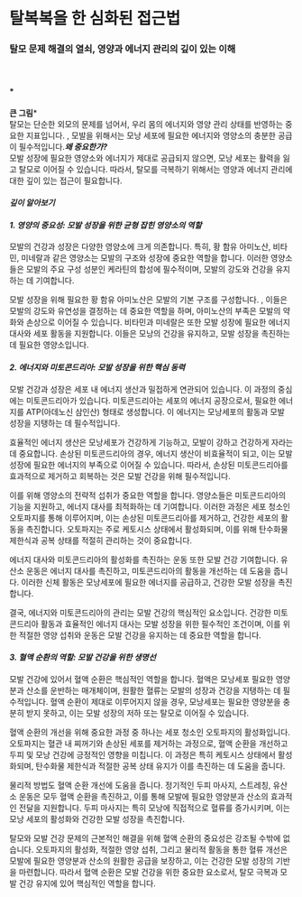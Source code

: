 # 탈복복을 한 심화된 접근법

### 탈모 문제 해결의 열쇠, 영양과 에너지 관리의 깊이 있는 이해
　   
#### *
**큰 그림***   
탈모는 단순한 외모의 문제를 넘어서, 우리 몸의 에너지와 영양 관리 상태를 반영하는 중요한 지표입니다. ,    모발을 위해서는 모낭 세포에 필요한 에너지와 영양소의 충분한 공급이 필수적입니다.***왜 중요한가?***  
모발 성장에 필요한 영양소와 에너지가 제대로 공급되지 않으면, 모낭 세포는 활력을 잃고 탈모로 이어질 수 있습니다. 따라서, 탈모를 극복하기 위해서는 영양과 에너지 관리에 대한 깊이 있는 접근이 필요합니다.

#### ***깊이 알아보기***

#### ***1. 영양의 중요성: 모발 성장을 위한 균형 잡힌 영양소의 역할***
모발의 건강과 성장은 다양한 영양소에 크게 의존합니다. 특히, 황 함유 아미노산, 비타민, 미네랄과 같은 영양소는 모발의 구조와 성장에 중요한 역할을 합니다. 이러한 영양소들은 모발의 주요 구성 성분인 케라틴의 합성에 필수적이며, 모발의 강도와 건강을 유지하는 데 기여합니다.

모발 성장을 위해 필요한 황 함유 아미노산은 모발의 기본 구조를 구성합니다. ,   이들은 모발의 강도와 유연성을 결정하는 데 중요한 역할을 하며, 아미노산의 부족은 모발의 약화와 손상으로 이어질 수 있습니다. 비타민과 미네랄은 또한 모발 성장에 필요한 에너지 대사와 세포 활동을 지원합니다. 이들은 모낭의 건강을 유지하고, 모발 성장을 촉진하는 데 필요한 영양소입니다.

#### ***2. 에너지와 미토콘드리아: 모발 성장을 위한 핵심 동력***
모발 건강과 성장은 세포 내 에너지 생산과 밀접하게 연관되어 있습니다. 이 과정의 중심에는 미토콘드리아가 있습니다. 미토콘드리아는 세포의 에너지 공장으로서, 필요한 에너지를 ATP(아데노신 삼인산) 형태로 생성합니다. 이 에너지는 모낭세포의 활동과 모발 성장을 지탱하는 데 필수적입니다.

효율적인 에너지 생산은 모낭세포가 건강하게 기능하고, 모발이 강하고 건강하게 자라는 데 중요합니다. 손상된 미토콘드리아의 경우, 에너지 생산이 비효율적이 되고, 이는 모발 성장에 필요한 에너지의 부족으로 이어질 수 있습니다. 따라서, 손상된 미토콘드리아를 효과적으로 제거하고 회복하는 것은 모발 건강을 위해 필수적입니다.

이를 위해 영양소의 전략적 섭취가 중요한 역할을 합니다. 영양소들은 미토콘드리아의 기능을 지원하고, 에너지 대사를 최적화하는 데 기여합니다. 이러한 과정은 세포 청소인 오토파지를 통해 이루어지며, 이는 손상된 미토콘드리아를 제거하고, 건강한 세포의 활동을 촉진합니다. 오토파지는 주로 케토시스 상태에서 활성화되며, 이를 위해 탄수화물 제한식과 공복 상태를 적절히 관리하는 것이 중요합니다.

에너지 대사와 미토콘드리아의 활성화를 촉진하는 운동 또한 모발 건강 기여합니다. 유산소 운동은 에너지 대사를 촉진하고, 미토콘드리아의 활동을 개선하는 데 도움을 줍니다. 이러한 신체 활동은 모낭세포에 필요한 에너지를 공급하고, 건강한 모발 성장을 촉진합니다.

결국, 에너지와 미토콘드리아의 관리는 모발 건강의 핵심적인 요소입니다. 건강한 미토콘드리아 활동과 효율적인 에너지 대사는 모발 성장을 위한 필수적인 조건이며, 이를 위한 적절한 영양 섭취와 운동은 모발 건강을 유지하는 데 중요한 역할을 합니다.

#### ***3. 혈액 순환의 역할: 모발 건강을 위한 생명선***
모발 건강에 있어서 혈액 순환은 핵심적인 역할을 합니다. 혈액은 모낭세포 필요한 영양분과 산소를 운반하는 매개체이며, 원활한 혈류는 모발의 성장과 건강을 지탱하는 데 필수적입니다. 혈액 순환이 제대로 이루어지지 않을 경우, 모낭세포는 필요한 영양분을 충분히 받지 못하고, 이는 모발 성장의 저하 또는 탈모로 이어질 수 있습니다.

혈액 순환의 개선을 위해 중요한 과정 중 하나는 세포 청소인 오토파지의 활성화입니다. 오토파지는 혈관 내 찌꺼기와 손상된 세포를 제거하는 과정으로, 혈액 순환을 개선하고 두피 및 모낭 건강에 긍정적인 영향을 미칩니다. 이 과정은 특히 케토시스 상태에서 활성화되며, 탄수화물 제한식과 적절한 공복 상태 유지가 이를 촉진하는 데 도움을 줍니다.

물리적 방법도 혈액 순환 개선에 도움을 줍니다. 정기적인 두피 마사지, 스트레칭, 유산소 운동은 모두 혈액 순환을 촉진하고, 이를 통해 모발에 필요한 영양분과 산소의 효과적인 전달을 지원합니다. 두피 마사지는 특히 모낭에 직접적으로 혈류를 증가시키며, 이는 모낭 세포의 활성화와 건강한 모발 성장을 촉진합니다.

탈모와 모발 건강 문제의 근본적인 해결을 위해 혈액 순환의 중요성은 강조될 수밖에 없습니다. 오토파지의 활성화, 적절한 영양 섭취, 그리고 물리적 활동을 통한 혈류 개선은 모발에 필요한 영양분과 산소의 원활한 공급을 보장하고, 이는 건강한 모발 성장의 기반을 마련합니다. 따라서 혈액 순환은 모발 건강을 위한 중요한 요소로서, 탈모 극복과 모발 건강 유지에 있어 핵심적인 역할을 합니다.

<!--stackedit_data:
eyJoaXN0b3J5IjpbLTIwNzQ1OTc5MDksMTY4MjY2MTk2MSwxMD
k2NDc4OTAzLDEyNjg1MjEwODgsLTk2MjI2MjY5NF19
-->